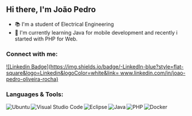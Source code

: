 ## Hi there, I'm João Pedro

 - :books: I'm a student of Electrical Engineering
 - :seedling: I'm currently learning Java for mobile development and recently i started with PHP for Web.

 ### Connect with me:

[![Linkedin Badge](https://img.shields.io/badge/-LinkedIn-blue?style=flat-square&logo=Linkedin&logoColor=white&link= www.linkedin.com/in/joao-pedro-oliveira-rocha)]( www.linkedin.com/in/joao-pedro-oliveira-rocha)

### Languages & Tools:

<img align="left" alt="Ubuntu" src="https://img.shields.io/badge/Ubuntu-E95420?style=for-the-badge&logo=ubuntu&logoColor=white">
<img align="left" alt="Visual Studio Code" src="https://img.shields.io/badge/Visual_Studio-5C2D91?style=for-the-badge&logo=visual%20studio&logoColor=white">
<img align="left" alt="Eclipse" src="https://img.shields.io/badge/Eclipse-2C2255?style=for-the-badge&logo=eclipse&logoColor=white">
<img align="left" alt="Java" src="https://img.shields.io/badge/Java-ED8B00?style=for-the-badge&logo=java&logoColor=white">
<img align="left" alt="PHP" src="https://img.shields.io/badge/PHP-777BB4?style=for-the-badge&logo=php&logoColor=white">
<img align="left" alt="Docker" src="https://img.shields.io/badge/Docker-2CA5E0?style=for-the-badge&logo=docker&logoColor=white">


